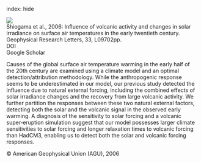 index: hide

<div class="Citation">
    <div class="Citation-thumb CitationThumb-linked"  data-href="https://doi.org/10.1029/2005gl025622">
      <img src="https://static.claimspace.cloud/climate-study-static/refs/thumbs/10/Shiogama_et_al_2006-thumb.png" />
    </div>

  <div class="Citation-body">
    <div class="Citation-text">Shiogama et al., 2006: Influence of volcanic activity and changes in solar irradiance on surface air temperatures in the early twentieth century. <span class="Article-journal">Geophysical Research Letters, </span><span class="Article-volume">33, </span>L09702pp.</div>
    <div class="Citation-links">
      <div class="CitationLink" data-href="https://doi.org/10.1029/2005gl025622">
        <div class="CitationLink-icon CitationLink-Doi"></div>
        <div class="CitationLink-text">DOI</div>
      </div>
      <div class="CitationLink" data-href="https://scholar.google.com/scholar?q=10.1029/2005gl025622">
        <div class="CitationLink-icon CitationLink-Scholar"></div>
        <div class="CitationLink-text">Google Scholar</div>
      </div>
    </div>
  </div>
</div>

Causes of the global surface air temperature warming in the early half of the 20th century are examined using a climate model and an optimal detection/attribution methodology. While the anthropogenic response seems to be underestimated in our model, our previous study detected the influence due to natural external forcing, including the combined effects of solar irradiance changes and the recovery from large volcanic activity. We further partition the responses between these two natural external factors, detecting both the solar and the volcanic signal in the observed early warming. A diagnosis of the sensitivity to solar forcing and a volcanic super‐eruption simulation suggest that our model possesses larger climate sensitivities to solar forcing and longer relaxation times to volcanic forcing than HadCM3, enabling us to detect both the solar and volcanic forcing responses.

<div class="Citation-copy">
&copy; American Geophysical Union (AGU), 2006
</div>